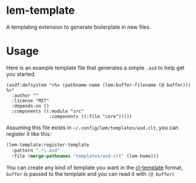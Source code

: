 # lem-template

A templating extension to generate boilerplate in new files.

# Usage

Here is an example template file that generates a simple `.asd` to help get you started.

```
(asdf:defsystem "<%= (pathname-name (lem:buffer-filename (@ buffer))) %>"
  :author ""
  :license "MIT"
  :depends-on ()
  :components ((:module "src"
                :components ((:file "core")))))
```

Assuming this file exists in `~/.config/lem/templates/asd.clt`, you can register it like this:

```lisp
(lem-template:register-template
  :pattern ".*\.asd"
  :file (merge-pathnames "templates/asd.clt" (lem-home)))
```

You can create any kind of template you want in the [cl-template](https://github.com/alpha123/cl-template) format, `buffer` is passed to the template and you can read it with `(@ buffer)`
